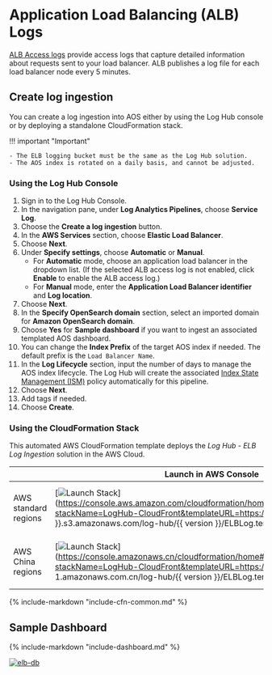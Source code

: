 # Application Load Balancing (ALB) Logs
[ALB Access logs](https://docs.aws.amazon.com/elasticloadbalancing/latest/application/load-balancer-access-logs.html) provide access logs that capture detailed information about requests sent to your load balancer. ALB publishes a log file for each load 
balancer node every 5 minutes. 

## Create log ingestion
You can create a log ingestion into AOS either by using the Log Hub console or by deploying a standalone CloudFormation stack.

!!! important "Important"

    - The ELB logging bucket must be the same as the Log Hub solution.
    - The AOS index is rotated on a daily basis, and cannot be adjusted.
### Using the Log Hub Console

1. Sign in to the Log Hub Console.
2. In the navigation pane, under **Log Analytics Pipelines**, choose **Service Log**.
3. Choose the **Create a log ingestion** button.
4. In the **AWS Services** section, choose **Elastic Load Balancer**.
5. Choose **Next**.
6. Under **Specify settings**, choose **Automatic** or **Manual**.
   -  For **Automatic** mode, choose an application load balancer in the dropdown list. (If the selected ALB access log is not enabled, click **Enable** to enable the ALB access log.)
   -  For **Manual** mode, enter the **Application Load Balancer identifier** and **Log location**.
7. Choose **Next**.
8. In the **Specify OpenSearch domain** section, select an imported domain for **Amazon OpenSearch domain**.
9. Choose **Yes** for **Sample dashboard** if you want to ingest an associated templated AOS dashboard.
10. You can change the **Index Prefix** of the target AOS index if needed. The default prefix is the `Load Balancer Name`.
11. In the **Log Lifecycle** section, input the number of days to manage the AOS index lifecycle. The Log Hub will create the associated [Index State Management (ISM)](https://opensearch.org/docs/latest/im-plugin/ism/index/) policy automatically for this pipeline.
12. Choose **Next**.
13. Add tags if needed.
14. Choose **Create**.

### Using the CloudFormation Stack
This automated AWS CloudFormation template deploys the *Log Hub - ELB Log Ingestion* solution in the AWS Cloud.

|                      | Launch in AWS Console                                        | Download Template                                            |
| -------------------- | ------------------------------------------------------------ | ------------------------------------------------------------ |
| AWS standard regions | [![Launch Stack](../../images/launch-stack.png)](https://console.aws.amazon.com/cloudformation/home#/stacks/create/template?stackName=LogHub-CloudFront&templateURL=https://{{ bucket }}.s3.amazonaws.com/log-hub/{{ version }}/ELBLog.template){target=_blank} | [Template](https://{{ bucket }}.s3.amazonaws.com/log-hub/{{ version }}/ELBLog.template) |
| AWS China regions    | [![Launch Stack](../../images/launch-stack.png)](https://console.amazonaws.cn/cloudformation/home#/stacks/create/template?stackName=LogHub-CloudFront&templateURL=https://{{ bucket }}.s3.cn-north-1.amazonaws.com.cn/log-hub/{{ version }}/ELBLog.template){target=_blank} | [Template](https://{{ bucket }}.s3.cn-north-1.amazonaws.com.cn/log-hub/{{ version }}/ELBLog.template) |

{%
include-markdown "include-cfn-common.md"
%}

## Sample Dashboard
{%
include-markdown "include-dashboard.md"
%}

[![elb-db]][elb-db]

[elb-db]: ../../images/dashboards/elb-db.png

